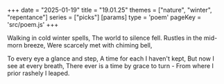 +++
date = "2025-01-19"
title = "19.01.25"
themes = ["nature", "winter", "repentance"]
series = ["picks"]
[params]
  type = 'poem'
  pageKey = 'src/poem.js'
+++

Walking in cold winter spells,
The world to silence fell.
Rustles in the mid-morn breeze,
Were scarcely met with chiming bell,

To every eye a glance and step,
A time for each I haven't kept,
But now I see at every breath,
There ever is a time by grace to turn -
From where I prior rashely I leaped.
